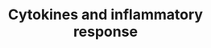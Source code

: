 ---
authors:
- S.Burel
- MaintBot
- AlexanderPico
- Thomas
- FerryJagers
- Jack007
- Egonw
- Ryanmiller
- Khanspers
- Wpblocked
- Eweitz
description: 'Inflammation is a protective response to infection by the immune system
  that requires communication between different classes of immune cells to coordinate
  their actions. Acute inflammation is an important part of the immune response, but
  chronic inappropriate inflammation can lead to destruction of tissues in autoimmune
  disorders and perhaps neurodegenerative or cardiovascular disease. Secreted cytokine
  proteins provide signals between immune cells to coordinate the inflammatory response.
  Sources: [http://www.biocarta.com/pathfiles/h_inflamPathway.asp BioCarta].'
last-edited: 2021-05-22
ndex: a1aaee6d-8b5f-11eb-9e72-0ac135e8bacf
organisms:
- Homo sapiens
redirect_from:
- /index.php/Pathway:WP530
- /instance/WP530
revision: null
schema-jsonld:
- '@context': https://schema.org/
  '@id': https://wikipathways.github.io/pathways/WP530.html
  '@type': Dataset
  creator:
    '@type': Organization
    name: WikiPathways
  description: 'Inflammation is a protective response to infection by the immune system
    that requires communication between different classes of immune cells to coordinate
    their actions. Acute inflammation is an important part of the immune response,
    but chronic inappropriate inflammation can lead to destruction of tissues in autoimmune
    disorders and perhaps neurodegenerative or cardiovascular disease. Secreted cytokine
    proteins provide signals between immune cells to coordinate the inflammatory response.
    Sources: [http://www.biocarta.com/pathfiles/h_inflamPathway.asp BioCarta].'
  keywords:
  - ' Inflammatory Response'
  - CD4
  - CSF1
  - CSF2
  - CSF3
  - CXCL1
  - CXCL2
  - HLA-DRA
  - HLA-DRB1
  - IFN1@
  - IFNB1
  - IFNG
  - IL10
  - IL11
  - IL12
  - IL12B
  - IL13
  - IL15
  - IL1A
  - IL1B
  - IL2
  - IL3
  - IL4
  - IL5
  - IL6
  - IL7
  - PDGFA
  - TGFB1
  - TNF
  - TRA
  - TRB
  license: CC0
  name: Cytokines and inflammatory response
seo: CreativeWork
title: Cytokines and inflammatory response
wpid: WP530
---